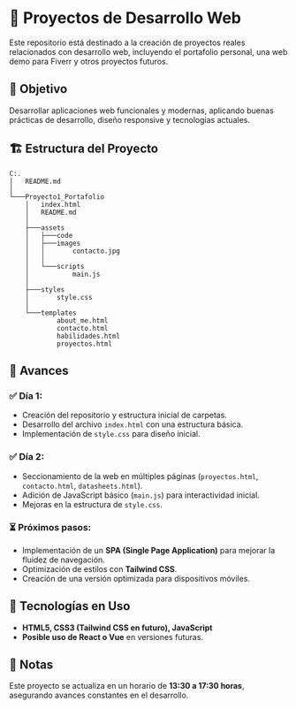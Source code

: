 # 📂 Proyectos de Desarrollo Web

Este repositorio está destinado a la creación de proyectos reales relacionados con desarrollo web, incluyendo el portafolio personal, una web demo para Fiverr y otros proyectos futuros.

## 🎯 Objetivo
Desarrollar aplicaciones web funcionales y modernas, aplicando buenas prácticas de desarrollo, diseño responsive y tecnologías actuales.

## 🏗️ Estructura del Proyecto
```
C:.
│   README.md
│
└───Proyecto1_Portafolio
    │   index.html
    │   README.md
    │
    ├───assets
    │   ├───code
    │   ├───images
    │   │       contacto.jpg
    │   │
    │   └───scripts
    │           main.js
    │
    ├───styles
    │       style.css
    │
    └───templates
            about_me.html
            contacto.html
            habilidades.html
            proyectos.html
```

## 📌 Avances
### ✅ Día 1:
- Creación del repositorio y estructura inicial de carpetas.
- Desarrollo del archivo `index.html` con una estructura básica.
- Implementación de `style.css` para diseño inicial.

### ✅ Día 2:
- Seccionamiento de la web en múltiples páginas (`proyectos.html`, `contacto.html`, `datasheets.html`).
- Adición de JavaScript básico (`main.js`) para interactividad inicial.
- Mejoras en la estructura de `style.css`.

### ⏳ Próximos pasos:
- Implementación de un **SPA (Single Page Application)** para mejorar la fluidez de navegación.
- Optimización de estilos con **Tailwind CSS**.
- Creación de una versión optimizada para dispositivos móviles.

## 🚀 Tecnologías en Uso
- **HTML5, CSS3 (Tailwind CSS en futuro), JavaScript**
- **Posible uso de React o Vue** en versiones futuras.

## 📌 Notas
Este proyecto se actualiza en un horario de **13:30 a 17:30 horas**, asegurando avances constantes en el desarrollo.

